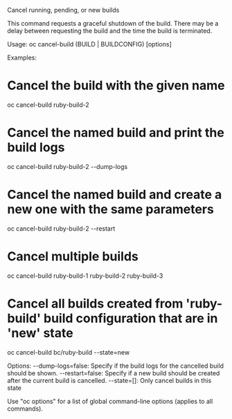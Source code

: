 Cancel running, pending, or new builds 

This command requests a graceful shutdown of the build. There may be a delay between requesting the build and the time the build is terminated.

Usage:
  oc cancel-build (BUILD | BUILDCONFIG) [options]

Examples:
  # Cancel the build with the given name
  oc cancel-build ruby-build-2
  
  # Cancel the named build and print the build logs
  oc cancel-build ruby-build-2 --dump-logs
  
  # Cancel the named build and create a new one with the same parameters
  oc cancel-build ruby-build-2 --restart
  
  # Cancel multiple builds
  oc cancel-build ruby-build-1 ruby-build-2 ruby-build-3
  
  # Cancel all builds created from 'ruby-build' build configuration that are in 'new' state
  oc cancel-build bc/ruby-build --state=new

Options:
      --dump-logs=false: Specify if the build logs for the cancelled build should be shown.
      --restart=false: Specify if a new build should be created after the current build is cancelled.
      --state=[]: Only cancel builds in this state

Use "oc options" for a list of global command-line options (applies to all commands).
